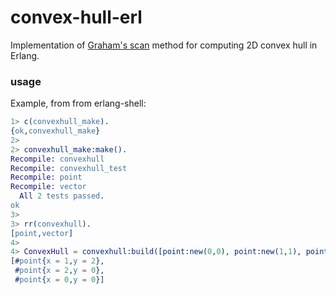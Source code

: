 convex-hull-erl
===============

Implementation of [Graham's scan](http://en.wikipedia.org/wiki/Graham_scan) method for computing 2D convex hull in Erlang.

### usage ###

Example, from from erlang-shell:

```erlang
1> c(convexhull_make).
{ok,convexhull_make}
2> 
2> convexhull_make:make().
Recompile: convexhull
Recompile: convexhull_test
Recompile: point
Recompile: vector
  All 2 tests passed.
ok
3> 
3> rr(convexhull).
[point,vector]
4> 
4> ConvexHull = convexhull:build([point:new(0,0), point:new(1,1), point:new(2,0), point:new(1,2)]).
[#point{x = 1,y = 2},
 #point{x = 2,y = 0},
 #point{x = 0,y = 0}]
```
